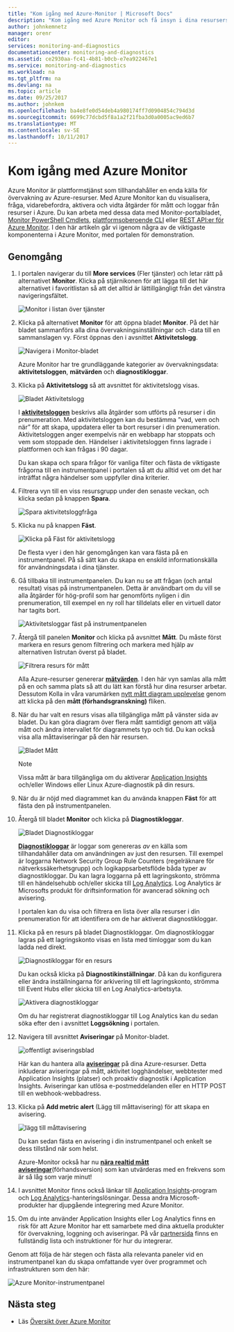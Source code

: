 ```yaml
---
title: "Kom igång med Azure-Monitor | Microsoft Docs"
description: "Kom igång med Azure Monitor och få insyn i dina resursers användning och vidta åtgärder som är baserade på data."
author: johnkemnetz
manager: orenr
editor: 
services: monitoring-and-diagnostics
documentationcenter: monitoring-and-diagnostics
ms.assetid: ce2930aa-fc41-4b81-b0cb-e7ea922467e1
ms.service: monitoring-and-diagnostics
ms.workload: na
ms.tgt_pltfrm: na
ms.devlang: na
ms.topic: article
ms.date: 09/25/2017
ms.author: johnkem
ms.openlocfilehash: ba4e8fe0d54deb4a980174ff7d0904854c794d3d
ms.sourcegitcommit: 6699c77dcbd5f8a1a2f21fba3d0a0005ac9ed6b7
ms.translationtype: MT
ms.contentlocale: sv-SE
ms.lasthandoff: 10/11/2017
---
```

# <a name="get-started-with-azure-monitor"></a>Kom igång med Azure Monitor
Azure Monitor är plattformstjänst som tillhandahåller en enda källa för övervakning av Azure-resurser. Med Azure Monitor kan du visualisera, fråga, vidarebefordra, aktivera och vidta åtgärder för mått och loggar från resurser i Azure.  Du kan arbeta med dessa data med Monitor-portalbladet, [Monitor PowerShell Cmdlets](insights-powershell-samples.md), [plattformsoberoende CLI](insights-cli-samples.md) eller [REST API:er för Azure Monitor](https://msdn.microsoft.com/library/dn931943.aspx). I den här artikeln går vi igenom några av de viktigaste komponenterna i Azure Monitor, med portalen för demonstration.

## <a name="walkthrough"></a>Genomgång
1. I portalen navigerar du till **More services** (Fler tjänster) och letar rätt på alternativet **Monitor**. Klicka på stjärnikonen för att lägga till det här alternativet i favoritlistan så att det alltid är lättillgängligt från det vänstra navigeringsfältet.

    ![Monitor i listan över tjänster](./media/monitoring-get-started/monitor-more-services.png)
2. Klicka på alternativet **Monitor** för att öppna bladet **Monitor**. På det här bladet sammanförs alla dina övervakningsinställningar och -data till en sammanslagen vy. Först öppnas den i avsnittet **Aktivitetslogg**.

    ![Navigera i Monitor-bladet](./media/monitoring-get-started/monitor-blade-nav.png)

    Azure Monitor har tre grundläggande kategorier av övervakningsdata: **aktivitetsloggen**, **mätvärden** och **diagnostikloggar**.
3. Klicka på **Aktivitetslogg** så att avsnittet för aktivitetslogg visas.

    ![Bladet Aktivitetslogg](./media/monitoring-get-started/monitor-act-log-blade.png)

    I [**aktivitetsloggen**](monitoring-overview-activity-logs.md) beskrivs alla åtgärder som utförts på resurser i din prenumeration. Med aktivitetsloggen kan du bestämma ”vad, vem och när” för att skapa, uppdatera eller ta bort resurser i din prenumeration. Aktivitetsloggen anger exempelvis när en webbapp har stoppats och vem som stoppade den. Händelser i aktivitetsloggen finns lagrade i plattformen och kan frågas i 90 dagar.

    Du kan skapa och spara frågor för vanliga filter och fästa de viktigaste frågorna till en instrumentpanel i portalen så att du alltid vet om det har inträffat några händelser som uppfyller dina kriterier.
4. Filtrera vyn till en viss resursgrupp under den senaste veckan, och klicka sedan på knappen **Spara**.

    ![Spara aktivitetsloggfråga](./media/monitoring-get-started/monitor-act-log-save.png)
5. Klicka nu på knappen **Fäst**.

    ![Klicka på Fäst för aktivitetslogg](./media/monitoring-get-started/monitor-act-log-pin.png)

    De flesta vyer i den här genomgången kan vara fästa på en instrumentpanel. På så sätt kan du skapa en enskild informationskälla för användningsdata i dina tjänster.
6. Gå tillbaka till instrumentpanelen. Du kan nu se att frågan (och antal resultat) visas på instrumentpanelen. Detta är användbart om du vill se alla åtgärder för hög-profil som har genomförts nyligen i din prenumeration, till exempel en ny roll har tilldelats eller en virtuell dator har tagits bort.

    ![Aktivitetsloggar fäst på instrumentpanelen](./media/monitoring-get-started/monitor-act-log-db.png)
7. Återgå till panelen **Monitor** och klicka på avsnittet **Mått**. Du måste först markera en resurs genom filtrering och markera med hjälp av alternativen listrutan överst på bladet.

    ![Filtrera resurs för mått](./media/monitoring-get-started/monitor-met-filter.png)

    Alla Azure-resurser genererar [**mätvärden**](monitoring-overview-metrics.md). I den här vyn samlas alla mått på en och samma plats så att du lätt kan förstå hur dina resurser arbetar. Dessutom Kolla in våra varumärken [nytt mått diagram upplevelse](https://aka.ms/azuremonitor/new-metrics-charts) genom att klicka på den **mått (förhandsgranskning)** fliken.
8. När du har valt en resurs visas alla tillgängliga mått på vänster sida av bladet. Du kan göra diagram över flera mått samtidigt genom att välja mått och ändra intervallet för diagrammets typ och tid. Du kan också visa alla måttaviseringar på den här resursen.

    ![Bladet Mått](./media/monitoring-get-started/monitor-metric-blade.png)

   > [!NOTE]
   > Vissa mått är bara tillgängliga om du aktiverar [Application Insights](../application-insights/app-insights-overview.md) och/eller Windows eller Linux Azure-diagnostik på din resurs.
   >
   >
9. När du är nöjd med diagrammet kan du använda knappen **Fäst** för att fästa den på instrumentpanelen.
10. Återgå till bladet **Monitor** och klicka på **Diagnostikloggar**.

    ![Bladet Diagnostikloggar](./media/monitoring-get-started/monitor-diaglogs-blade.png)

    [**Diagnostikloggar**](monitoring-overview-of-diagnostic-logs.md) är loggar som genereras *av* en källa som tillhandahåller data om användningen av just den resursen. Till exempel är loggarna Network Security Group Rule Counters (regelräknare för nätverkssäkerhetsgrupp) och logikappsarbetsflöde båda typer av diagnostikloggar. Du kan lagra loggarna på ett lagringskonto, strömma till en händelsehubb och/eller skicka till [Log Analytics](../log-analytics/log-analytics-overview.md). Log Analytics är Microsofts produkt för driftsinformation för avancerad sökning och avisering.

    I portalen kan du visa och filtrera en lista över alla resurser i din prenumeration för att identifiera om de har aktiverat diagnostikloggar.
11. Klicka på en resurs på bladet Diagnostikloggar. Om diagnostikloggar lagras på ett lagringskonto visas en lista med timloggar som du kan ladda ned direkt.

    ![Diagnostikloggar för en resurs](./media/monitoring-get-started/monitor-diaglogs-detail.png)

    Du kan också klicka på **Diagnostikinställningar**. Då kan du konfigurera eller ändra inställningarna för arkivering till ett lagringskonto, strömma till Event Hubs eller skicka till en Log Analytics-arbetsyta.

    ![Aktivera diagnostikloggar](./media/monitoring-get-started/monitor-diaglogs-enable.png)

    Om du har registrerat diagnostikloggar till Log Analytics kan du sedan söka efter den i avsnittet **Loggsökning** i portalen.
12. Navigera till avsnittet **Aviseringar** på Monitor-bladet.

    ![offentligt aviseringsblad](./media/monitoring-get-started/monitor-alerts-nopp.png)

    Här kan du hantera alla [**aviseringar**](monitoring-overview-alerts.md) på dina Azure-resurser. Detta inkluderar aviseringar på mått, aktivitet logghändelser, webbtester med Application Insights (platser) och proaktiv diagnostik i Application Insights. Aviseringar kan utlösa e-postmeddelanden eller en HTTP POST till en webhook-webbadress.
13. Klicka på **Add metric alert** (Lägg till måttavisering) för att skapa en avisering.

    ![lägg till måttavisering](./media/monitoring-get-started/monitor-alerts-add.png)

    Du kan sedan fästa en avisering i din instrumentpanel och enkelt se dess tillstånd när som helst.

    Azure-Monitor också har nu [ **nära realtid mått aviseringar**](https://aka.ms/azuremonitor/near-real-time-alerts)(förhandsversion) som kan utvärderas med en frekvens som är så låg som varje minut!
    
14. I avsnittet Monitor finns också länkar till [Application Insights](../application-insights/app-insights-overview.md)-program och [Log Analytics](../log-analytics/log-analytics-overview.md)-hanteringslösningar. Dessa andra Microsoft-produkter har djupgående integrering med Azure Monitor.
15. Om du inte använder Application Insights eller Log Analytics finns en risk för att Azure Monitor har ett samarbete med dina aktuella produkter för övervakning, loggning och aviseringar. På vår [partnersida](monitoring-partners.md) finns en fullständig lista och instruktioner för hur du integrerar.

Genom att följa de här stegen och fästa alla relevanta paneler vid en instrumentpanel kan du skapa omfattande vyer över programmet och infrastrukturen som den här:

![Azure Monitor-instrumentpanel](./media/monitoring-get-started/monitor-final-dash.png)

## <a name="next-steps"></a>Nästa steg
* Läs [Översikt över Azure Monitor](monitoring-overview.md)
